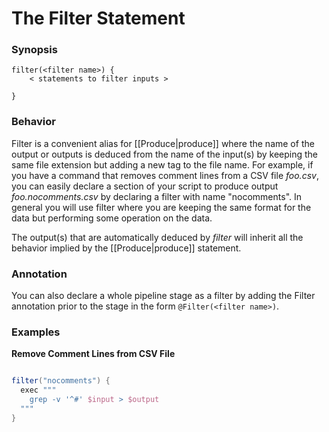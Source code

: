 # The Filter Statement


### Synopsis

    
    filter(<filter name>) {
        < statements to filter inputs >
    
    }
### Behavior

Filter is a convenient alias for [[Produce|produce]] where the name of the output or outputs is deduced from the name of the input(s) by keeping the same file extension but adding a new tag to the file name.   For example, if you have a command that removes comment lines from a CSV file *foo.csv*, you can easily declare a section of your script to produce output *foo.nocomments.csv* by declaring a filter with name "nocomments".  In general you will use filter where you are keeping the same format for the data but performing some operation on the data.

The output(s) that are automatically deduced by *filter* will inherit all the behavior implied by the [[Produce|produce]] statement.

### Annotation

You can also declare a whole pipeline stage as a filter by adding the Filter annotation prior to the stage in the form `@Filter(<filter name>)`.

### Examples

**Remove Comment Lines from CSV File**
```groovy 

filter("nocomments") {
  exec """
    grep -v '^#' $input > $output
  """
}
```
